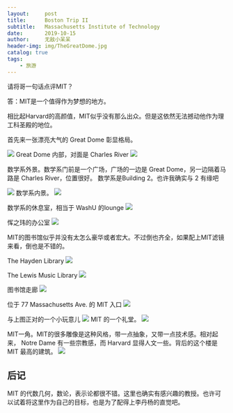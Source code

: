 ```yaml
---
layout:     post
title:      Boston Trip II
subtitle:   Massachusetts Institute of Technology
date:       2019-10-15
author:     无敌小呆呆
header-img: img/TheGreatDome.jpg
catalog: true
tags:
    - 旅游
---
```



请将哥一句话点评MIT？

答：MIT是一个值得作为梦想的地方。

相比起Harvard的高颜值，MIT似乎没有那么出众。但是这依然无法撼动他作为理工科圣殿的地位。


首先来一张漂亮大气的 Great Dome 彰显格局。

![](https://github.com/cxjcxj186/MarkdownPhotos/raw/master/Res/MIT%201.jpg) 
Great Dome 内部，对面是 Charles River
![](https://github.com/cxjcxj186/MarkdownPhotos/raw/master/Res/MIT%2013.jpg)

数学系外景。数学系门前是一个广场，广场的一边是 Great Dome，另一边隔着马路是 Charles River，位置很好。 数学系是Building 2。也许我确实与 2 有缘吧

![](https://github.com/cxjcxj186/MarkdownPhotos/raw/master/Res/MIT%2011.jpg)
数学系内景。
![](https://github.com/cxjcxj186/MarkdownPhotos/raw/master/Res/MIT%207.jpg)

数学系的休息室，相当于 WashU 的lounge
![](https://github.com/cxjcxj186/MarkdownPhotos/raw/master/Res/MIT%2010.jpg)

恽之玮的办公室
![](https://github.com/cxjcxj186/MarkdownPhotos/raw/master/Res/MIT%209.jpg)


MIT的图书馆似乎并没有太怎么豪华或者宏大。不过倒也齐全，如果配上MIT滤镜来看，倒也是不错的。

The Hayden Library
![](https://github.com/cxjcxj186/MarkdownPhotos/raw/master/Res/MIT%208.jpg)


The Lewis Music Library
![](https://github.com/cxjcxj186/MarkdownPhotos/raw/master/Res/MIT%203.jpg)

图书馆走廊
![](https://github.com/cxjcxj186/MarkdownPhotos/raw/master/Res/MIT%206.jpg)

位于 77 Massachusetts Ave. 的 MIT 入口
![](https://github.com/cxjcxj186/MarkdownPhotos/raw/master/Res/MIT%204.jpg)

与上图正对的一个小玩意儿
![](https://github.com/cxjcxj186/MarkdownPhotos/raw/master/Res/MIT%205.jpg)
MIT 的一个礼堂。
![](https://github.com/cxjcxj186/MarkdownPhotos/raw/master/Res/MIT%2012.jpg)

MIT一角。MIT的很多雕像是这种风格，带一点抽象，又带一点技术感。相对起来， Notre Dame 有一些宗教感，而 Harvard 显得人文一些。背后的这个楼是 MIT 最高的建筑。
![](https://github.com/cxjcxj186/MarkdownPhotos/raw/master/Res/MIT%202.jpg)

## 后记
MIT 的代数几何，数论，表示论都很不错。这里也确实有感兴趣的教授。也许可以试着将这里作为自己的目标，也是为了配得上李丹杨的直觉吧。
